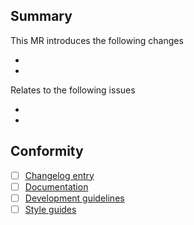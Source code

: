 ## Summary

This MR introduces the following changes

*
*

Relates to the following issues

*
*

## Conformity
- [ ] [Changelog entry](https://gitlab.cern.ch/atlas-flavor-tagging-tools/algorithms/umami/-/blob/master/changelog.md)
- [ ] [Documentation](https://umami-docs.web.cern.ch)
- [ ] [Development guidelines](https://umami-docs.web.cern.ch/setup/development/)
- [ ] [Style guides](https://umami-docs.web.cern.ch/setup/development/good_practices_code/)
